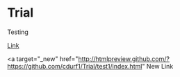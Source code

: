 # Trial
Testing

<a target="_new" href="http://gitraw.github.com/cdurf1/Trial/test1/index.html">Link</a>

<a target="_new" href="http://htmlpreview.github.com/?https://github.com/cdurf1/Trial/test1/index.html" New Link</a>


